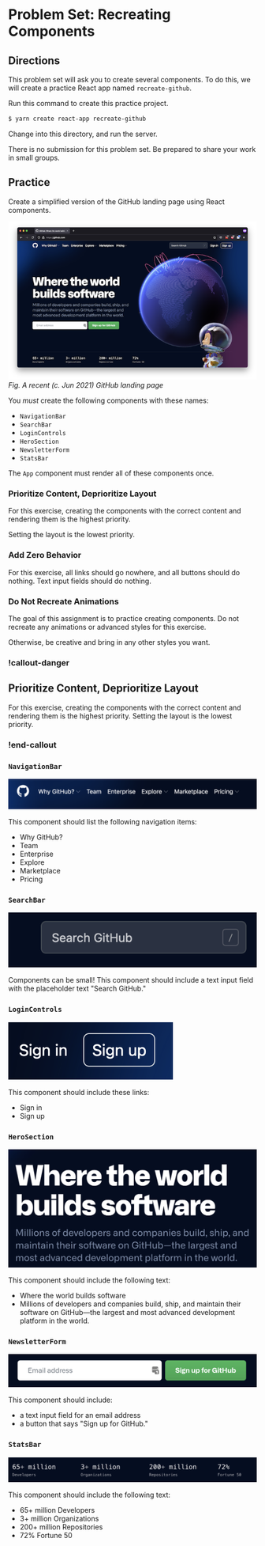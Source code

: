 # Problem Set: Recreating Components

## Directions

This problem set will ask you to create several components. To do this, we will create a practice React app named `recreate-github`.

Run this command to create this practice project.

```bash
$ yarn create react-app recreate-github
```

Change into this directory, and run the server.

There is no submission for this problem set. Be prepared to share your work in small groups.

## Practice

Create a simplified version of the GitHub landing page using React components.

![Web browser displaying the GitHub landing page](../assets/react-components_problem-set-recreating-components_landing.png)  
_Fig. A recent (c. Jun 2021) GitHub landing page_

You _must_ create the following components with these names:

- `NavigationBar`
- `SearchBar`
- `LoginControls`
- `HeroSection`
- `NewsletterForm`
- `StatsBar`

The `App` component must render all of these components once.

### Prioritize Content, Deprioritize Layout

For this exercise, creating the components with the correct content and rendering them is the highest priority.

Setting the layout is the lowest priority.

### Add Zero Behavior

For this exercise, all links should go nowhere, and all buttons should do nothing. Text input fields should do nothing.

### Do Not Recreate Animations

The goal of this assignment is to practice creating components. Do not recreate any animations or advanced styles for this exercise.

Otherwise, be creative and bring in any other styles you want.

<!-- Simon Note: I want to emphasize it, so here's some straight-up repetition! -->
### !callout-danger

## Prioritize Content, Deprioritize Layout

For this exercise, creating the components with the correct content and rendering them is the highest priority. Setting the layout is the lowest priority.

### !end-callout

### `NavigationBar`

![The navigation region of the GitHub landing page](../assets/react-components_problem-set-recreating-components_navigationbar.png)

This component should list the following navigation items:

- Why GitHub?
- Team
- Enterprise
- Explore
- Marketplace
- Pricing

### `SearchBar`

![Controls allowing visitors to search GitHub](../assets/react-components_problem-set-recreating-components_searchbar.png)

Components can be small! This component should include a text input field with the placeholder text "Search GitHub."

### `LoginControls`

![Controls allowing visitors to Sign In to GitHub or Sign Up for GitHub](../assets/react-components_problem-set-recreating-components_logincontrols.png)

This component should include these links:

- Sign in
- Sign up

### `HeroSection`

![The featured text section of the GitHub landing page, often referred to as a hero in design language](../assets/react-components_problem-set-recreating-components_herosection.png)

This component should include the following text:

- Where the world builds software 
- Millions of developers and companies build, ship, and maintain their software on GitHub—the largest and most advanced development platform in the world.

### `NewsletterForm`

![Controls allowing visitors to sign up for GitHub](../assets/react-components_problem-set-recreating-components_newsletterform.png)

This component should include:

- a text input field for an email address
- a button that says "Sign up for GitHub."

### `StatsBar`

![Assorted statistics about GitHub](../assets/react-components_problem-set-recreating-components_statsbar.png)

This component should include the following text:

- 65+ million Developers
- 3+ million Organizations
- 200+ million Repositories
- 72% Fortune 50
